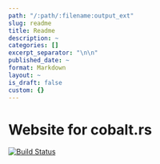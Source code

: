 ```yaml
---
path: "/:path/:filename:output_ext"
slug: readme
title: Readme
description: ~
categories: []
excerpt_separator: "\n\n"
published_date: ~
format: Markdown
layout: ~
is_draft: false
custom: {}
---
```

# Website for cobalt.rs

[![Build Status](https://travis-ci.org/cobalt-org/cobalt-org.github.io.svg?branch=source)](https://travis-ci.org/cobalt-org/cobalt-org.github.io)
